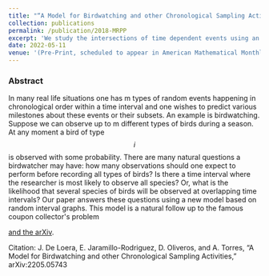 ```yaml
---
title: "“A Model for Birdwatching and other Chronological Sampling Activities"
collection: publications
permalink: /publication/2018-MRPP
excerpt: 'We study the intersections of time dependent events using an original random interval graph model.'
date: 2022-05-11
venue: '(Pre-Print, scheduled to appear in American Mathematical Monthly) with J. De Loera, D. Oliveros, and A. Torres'
---
```

### Abstract

In many real life situations one has m types of random events happening in chronological order within a time interval and one wishes to predict various milestones about these events or their subsets. An example is birdwatching. Suppose we can observe up to m different types of birds during a season. At any moment a bird of type $$i$$ is observed with some probability. There are many natural questions a birdwatcher may have: how many observations should one expect to perform before recording all types of birds? Is there a time interval where the researcher is most likely to observe all species? Or, what is the likelihood that several species of birds will be observed at overlapping time intervals? Our paper answers these questions using a new model based on random interval graphs. This model is a natural follow up to the famous coupon collector's problem

[and the arXiv](https://arxiv.org/abs/2205.05743).

Citation: J. De Loera, E. Jaramillo-Rodriguez, D. Oliveros, and A. Torres, “A Model for Birdwatching and other Chronological Sampling Activities,” arXiv:2205.05743
